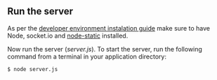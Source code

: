 ## Run the server

As per the [developer environment instalation guide](./../../../session01/lab/html/step06.html) make sure to have Node, socket.io and [node-static](https://github.com/cloudhead/node-static) installed.   

Now run the server (_server.js_). To start the server, run the following command from a terminal in your application directory:

~~~
$ node server.js
~~~
